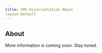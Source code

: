 ```yaml
---
title: CMU Disorientation About
layout:default
---
```


## About

More information is coming soon. Stay tuned.